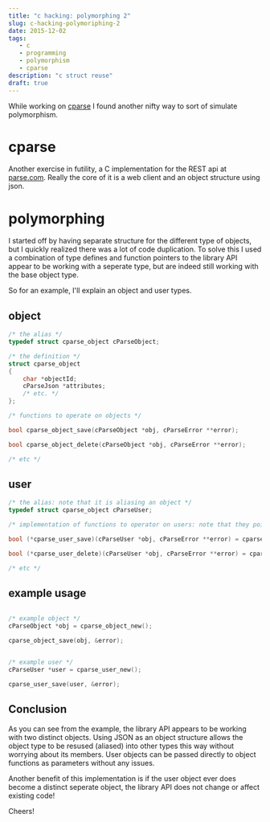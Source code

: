 ```yaml
---
title: "c hacking: polymorphing 2"
slug: c-hacking-polymoriphing-2
date: 2015-12-02
tags:
   - c
   - programming
   - polymorphism
   - cparse
description: "c struct reuse"
draft: true
---
```


While working on [cparse](http://github.com/ryjen/cparse) I found another nifty way to sort of simulate polymorphism.

cparse
======

Another exercise in futility, a C implementation for the  REST api at [parse.com](http://parse.com).  Really the core of it is a web client and an object structure using json.

polymorphing
============

I started off by having separate structure for the different type of objects, but I quickly realized there was a lot of code duplication.
To solve this I used a combination of type defines and function pointers to the library API appear to be working with a seperate type, but are indeed still working with the base object type.

So for an example, I'll explain an object and user types.

object
------

```c
/* the alias */
typedef struct cparse_object cParseObject;

/* the definition */
struct cparse_object
{
	char *objectId;
	cParseJson *attributes;
	/* etc. */
};

/* functions to operate on objects */

bool cparse_object_save(cParseObject *obj, cParseError **error);

bool cparse_object_delete(cParseObject *obj, cParseError **error);

/* etc */

```

user
----

```c
/* the alias: note that it is aliasing an object */
typedef struct cparse_object cParseUser;

/* implementation of functions to operator on users: note that they point to object functions */

bool (*cparse_user_save)(cParseUser *obj, cParseError **error) = cparse_object_save;

bool (*cparse_user_delete)(cParseUser *obj, cParseError **error) = cparse_object_delete;

/* etc */

```

example usage
-------------

```c

/* example object */
cParseObject *obj = cparse_object_new();

cparse_object_save(obj, &error);


/* example user */
cParseUser *user = cparse_user_new();

cparse_user_save(user, &error);

```

Conclusion
----------

As you can see from the example, the library API appears to be working with two distinct objects.  Using JSON as an object structure allows the object type to be resused (aliased) into other types this way without worrying about its members.  User objects can be passed directly to object functions as parameters without any issues.

Another benefit of this implementation is if the user object ever does become a distinct seperate object, the library API does not change or affect existing code!

Cheers!
